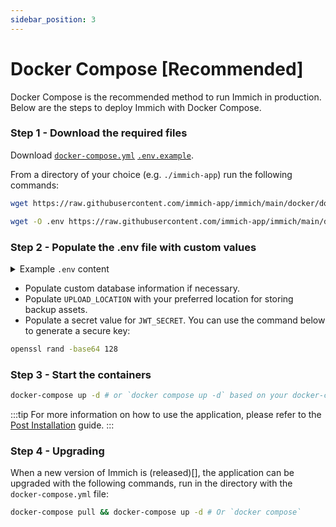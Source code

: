 ```yaml
---
sidebar_position: 3
---
```


# Docker Compose [Recommended]

Docker Compose is the recommended method to run Immich in production. Below are the steps to deploy Immich with Docker Compose.

### Step 1 - Download the required files

Download [`docker-compose.yml`][compose-file] [`.env.example`][env-file].

From a directory of your choice (e.g. `./immich-app`) run the following commands:

```bash title="Get docker-compose.yml file"
wget https://raw.githubusercontent.com/immich-app/immich/main/docker/docker-compose.yml
```

```bash title="Get .env file"
wget -O .env https://raw.githubusercontent.com/immich-app/immich/main/docker/.env.example
```

### Step 2 - Populate the .env file with custom values

<details>

<summary>Example <code>.env</code> content</summary>

```bash
###################################################################################
# Database
###################################################################################

DB_HOSTNAME=immich_postgres
DB_USERNAME=postgres
DB_PASSWORD=postgres
DB_DATABASE_NAME=immich

# Optional Database settings:
# DB_PORT=5432

###################################################################################
# Redis
###################################################################################

REDIS_HOSTNAME=immich_redis

# Optional Redis settings:
# REDIS_PORT=6379
# REDIS_DBINDEX=0
# REDIS_PASSWORD=
# REDIS_SOCKET=

###################################################################################
# Upload File Config
###################################################################################

UPLOAD_LOCATION=absolute_location_on_your_machine_where_you_want_to_store_the_backup

###################################################################################
# Log message level - [simple|verbose]
###################################################################################

LOG_LEVEL=simple

###################################################################################
# JWT SECRET
###################################################################################

# This JWT_SECRET is used to sign the authentication keys for user login
# You should set it to a long randomly generated value
# You can use this command to generate one: openssl rand -base64 128
JWT_SECRET=

###################################################################################
# Reverse Geocoding
####################################################################################

# DISABLE_REVERSE_GEOCODING=false

# Reverse geocoding is done locally which has a small impact on memory usage
# This memory usage can be altered by changing the REVERSE_GEOCODING_PRECISION variable
# This ranges from 0-3 with 3 being the most precise
# 3 - Cities > 500 population: ~200MB RAM
# 2 - Cities > 1000 population: ~150MB RAM
# 1 - Cities > 5000 population: ~80MB RAM
# 0 - Cities > 15000 population: ~40MB RAM

# REVERSE_GEOCODING_PRECISION=3

####################################################################################
# WEB - Optional
####################################################################################

# Custom message on the login page, should be written in HTML form.
# For example PUBLIC_LOGIN_PAGE_MESSAGE="This is a demo instance of Immich.<br><br>Email: <i>demo@demo.de</i><br>Password: <i>demo</i>"

PUBLIC_LOGIN_PAGE_MESSAGE="My Family Photos and Videos Backup Server"
```

</details>

- Populate custom database information if necessary.
- Populate `UPLOAD_LOCATION` with your preferred location for storing backup assets.
- Populate a secret value for `JWT_SECRET`. You can use the command below to generate a secure key:

```bash title="Command to generate secure JWT_SECRET key"
openssl rand -base64 128
```

### Step 3 - Start the containers

```bash title="Start the containers using docker compose command"
docker-compose up -d # or `docker compose up -d` based on your docker-compose version
```

:::tip
For more information on how to use the application, please refer to the [Post Installation](/docs/usage/post-installation.md) guide.
:::

### Step 4 - Upgrading

When a new version of Immich is (released)[], the application can be upgraded with the following commands, run in the directory with the `docker-compose.yml` file:

```bash title="Upgrade Immich"
docker-compose pull && docker-compose up -d # Or `docker compose`
```

[compose-file]: https://raw.githubusercontent.com/immich-app/immich/main/docker/docker-compose.yml
[env-file]: https://raw.githubusercontent.com/immich-app/immich/main/docker/.env.example
